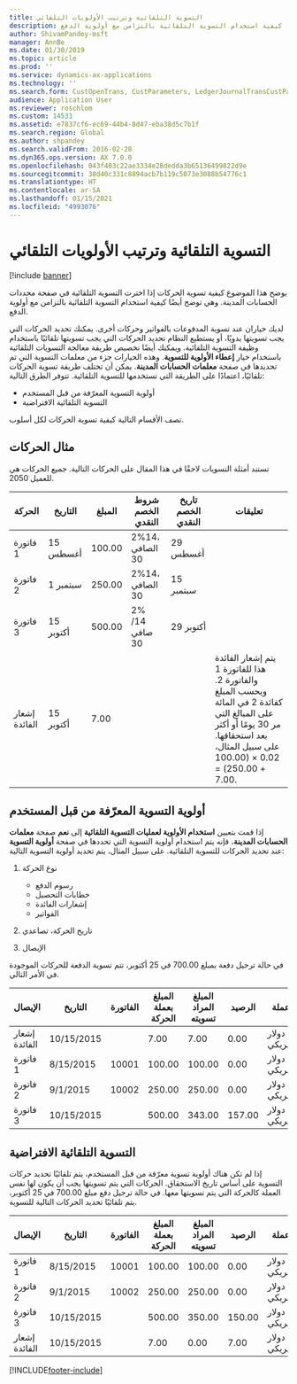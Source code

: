 ```yaml
---
title: التسوية التلقائية وترتيب الأولويات التلقائي
description: يوضح هذا الموضوع كيفية تسوية الحركات إذا اخترت التسوية التلقائية في صفحة محددات الحسابات المدينة‬. وهي توضح أيضًا كيفية استخدام التسوية التلقائية بالتزامن مع أولوية الدفع.
author: ShivamPandey-msft
manager: AnnBe
ms.date: 01/30/2019
ms.topic: article
ms.prod: ''
ms.service: dynamics-ax-applications
ms.technology: ''
ms.search.form: CustOpenTrans, CustParameters, LedgerJournalTransCustPaym
audience: Application User
ms.reviewer: roschlom
ms.custom: 14531
ms.assetid: e7837cf6-ec69-44b4-8d47-eba38d5c7b1f
ms.search.region: Global
ms.author: shpandey
ms.search.validFrom: 2016-02-28
ms.dyn365.ops.version: AX 7.0.0
ms.openlocfilehash: 043f403c22ae3334e28dedda3b65136499822d9e
ms.sourcegitcommit: 38d40c331c8894acb7b119c5073e3088b54776c1
ms.translationtype: HT
ms.contentlocale: ar-SA
ms.lasthandoff: 01/15/2021
ms.locfileid: "4993076"
---
```

# <a name="automatic-settlement-and-prioritization"></a>التسوية التلقائية وترتيب الأولويات التلقائي

[!include [banner](../includes/banner.md)]

يوضح هذا الموضوع كيفية تسوية الحركات إذا اخترت التسوية التلقائية في صفحة محددات الحسابات المدينة‬. وهي توضح أيضًا كيفية استخدام التسوية التلقائية بالتزامن مع أولوية الدفع.

لديك خياران عند تسوية المدفوعات بالفواتير وحركات أخرى. يمكنك تحديد الحركات التي يجب تسويتها يدويًا، أو يستطيع النظام تحديد الحركات التي يجب تسويتها تلقائيًا باستخدام وظيفة التسوية التلقائية. ويمكنك أيضًا تخصيص طريقة معالجة التسويات التلقائية باستخدام خيار **إعطاء الأولوية للتسوية**. وهذه الخيارات جزء من معلمات التسوية التي تم تحديدها في صفحة **معلمات الحسابات المدينة**. يمكن أن تختلف طريقة تسوية الحركات تلقائيًا، اعتمادًا على الطريقة التي تستخدمها للتسوية التلقائية. تتوفر الطرق التالية:

-   أولوية التسوية المعرّفة من قبل المستخدم
-   التسوية التلقائية الافتراضية

تصف الأقسام التالية كيفية تسوية الحركات لكل أسلوب.

## <a name="example-transactions"></a>مثال الحركات
تستند أمثلة التسويات لاحقًا في هذا المقال على الحركات التالية. جميع الحركات هي للعميل 2050.

| الحركة   | التاريخ        | المبلغ | شروط الخصم النقدي | تاريخ الخصم النقدي | تعليقات                                                                                                                                                                                      |
|---------------|-------------|--------|---------------------|--------------------|-----------------------------------------------------------------------------------------------------------------------------------------------------------------------------------------------|
| فاتورة 1     | 15 أغسطس   | 100.00 | 2%14، الصافي 30        | 29 أغسطس          |                                                                                                                                                                                               |
| فاتورة 2     | 1 سبتمبر | 250.00 | 2%14، الصافي 30        | 15 سبتمبر       |                                                                                                                                                                                               |
| فاتورة 3     | 15 أكتوبر  | 500.00 | ‏‫2% 14/صافي 30        | 29 أكتوبر         |                                                                                                                                                                                               |
| إشعار الفائدة | 15 أكتوبر  | 7.00   |                     |                    | ‏‫يتم إشعار الفائدة هذا للفاتورة 1 والفاتورة 2. ويحسب المبلغ كفائدة 2 في المائة على المبالغ التي مر 30 يومًا أو أكثر بعد استحقاقها.‬ على سبيل المثال، 0.02 × (100.00 + 250.00) = 7.00. |

## <a name="user-defined-settlement-priority"></a>أولوية التسوية المعرّفة من قبل المستخدم
إذا قمت بتعيين **استخدام الأولوية لعمليات التسوية التلقائية** إلى **نعم** صفحة **معلمات الحسابات المدينة**، فإنه يتم استخدام أولوية التسوية التي تحددها في صفحة **أولوية التسوية** عند تحديد الحركات للتسوية التلقائية. على سبيل المثال، يتم تحديد أولوية التسوية التالية:

1.  نوع الحركة
    -   رسوم الدفع
    -   خطابات التحصيل
    -   إشعارات الفائدة
    -   الفواتير

2.  تاريخ الحركة، تصاعدي
3.  الإيصال

في حالة ترحيل دفعة بمبلغ 700.00 في 25 أكتوبر، تتم تسوية الدفعة للحركات الموجودة في الأمر التالي.

| الإيصال       | التاريخ       | الفاتورة | المبلغ بعملة الحركة | المبلغ المراد تسويته | الرصيد | عملة |
|---------------|------------|---------|--------------------------------|------------------|---------|----------|
| إشعار الفائدة | 10/15/2015 |         | 7.00                           | 7.00             | 0.00    | دولار أمريكي      |
| فاتورة 1     | 8/15/2015  | 10001   | 100.00                         | 100.00           | 0.00    | دولار أمريكي      |
| فاتورة 2     | 9/1/2015   | 10002   | 250.00                         | 250.00           | 0.00    | دولار أمريكي      |
| فاتورة 3     | 10/15/2015 |         | 500.00                         | 343.00           | 157.00  | دولار أمريكي      |

## <a name="default-automatic-settlement"></a>التسوية التلقائية الافتراضية
إذا لم تكن هناك أولوية تسوية معرّفة من قبل المستخدم، يتم تلقائيًا تحديد حركات التسوية على أساس تاريخ الاستحقاق. الحركات التي يتم تسويتها يجب أن يكون لها نفس العملة كالحركة التي يتم تسويتها معها. في حالة ترحيل دفع مبلغ 700.00 في 25 أكتوبر، يتم تلقائيًا تحديد الحركات التالية للتسوية.

| الإيصال       | التاريخ       | الفاتورة | المبلغ بعملة الحركة | المبلغ المراد تسويته | الرصيد | عملة |
|---------------|------------|---------|--------------------------------|------------------|---------|----------|
| فاتورة 1     | 8/15/2015  | 10001   | 100.00                         | 100.00           | 0.00    | دولار أمريكي      |
| فاتورة 2     | 9/1/2015   | 10002   | 250.00                         | 250.00           | 0.00    | دولار أمريكي      |
| فاتورة 3     | 10/15/2015 |         | 500.00                         | 350.00           | 150.00  | دولار أمريكي      |
| إشعار الفائدة | 10/15/2015 |         | 7.00                           | 0.00             | 7.00    | دولار أمريكي      |







[!INCLUDE[footer-include](../../includes/footer-banner.md)]
